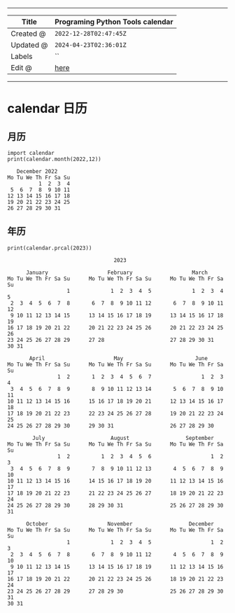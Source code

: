 -----

| Title     | Programing Python Tools calendar                     |
| --------- | ---------------------------------------------------- |
| Created @ | `2022-12-28T02:47:45Z`                               |
| Updated @ | `2024-04-23T02:36:01Z`                               |
| Labels    | \`\`                                                 |
| Edit @    | [here](https://github.com/junxnone/xwiki/issues/211) |

-----

# calendar 日历

## 月历

    import calendar
    print(calendar.month(2022,12))

``` 
   December 2022
Mo Tu We Th Fr Sa Su
          1  2  3  4
 5  6  7  8  9 10 11
12 13 14 15 16 17 18
19 20 21 22 23 24 25
26 27 28 29 30 31
```

## 年历

    print(calendar.prcal(2023))

``` 
                                  2023

      January                   February                   March
Mo Tu We Th Fr Sa Su      Mo Tu We Th Fr Sa Su      Mo Tu We Th Fr Sa Su
                   1             1  2  3  4  5             1  2  3  4  5
 2  3  4  5  6  7  8       6  7  8  9 10 11 12       6  7  8  9 10 11 12
 9 10 11 12 13 14 15      13 14 15 16 17 18 19      13 14 15 16 17 18 19
16 17 18 19 20 21 22      20 21 22 23 24 25 26      20 21 22 23 24 25 26
23 24 25 26 27 28 29      27 28                     27 28 29 30 31
30 31

       April                      May                       June
Mo Tu We Th Fr Sa Su      Mo Tu We Th Fr Sa Su      Mo Tu We Th Fr Sa Su
                1  2       1  2  3  4  5  6  7                1  2  3  4
 3  4  5  6  7  8  9       8  9 10 11 12 13 14       5  6  7  8  9 10 11
10 11 12 13 14 15 16      15 16 17 18 19 20 21      12 13 14 15 16 17 18
17 18 19 20 21 22 23      22 23 24 25 26 27 28      19 20 21 22 23 24 25
24 25 26 27 28 29 30      29 30 31                  26 27 28 29 30

        July                     August                  September
Mo Tu We Th Fr Sa Su      Mo Tu We Th Fr Sa Su      Mo Tu We Th Fr Sa Su
                1  2          1  2  3  4  5  6                   1  2  3
 3  4  5  6  7  8  9       7  8  9 10 11 12 13       4  5  6  7  8  9 10
10 11 12 13 14 15 16      14 15 16 17 18 19 20      11 12 13 14 15 16 17
17 18 19 20 21 22 23      21 22 23 24 25 26 27      18 19 20 21 22 23 24
24 25 26 27 28 29 30      28 29 30 31               25 26 27 28 29 30
31

      October                   November                  December
Mo Tu We Th Fr Sa Su      Mo Tu We Th Fr Sa Su      Mo Tu We Th Fr Sa Su
                   1             1  2  3  4  5                   1  2  3
 2  3  4  5  6  7  8       6  7  8  9 10 11 12       4  5  6  7  8  9 10
 9 10 11 12 13 14 15      13 14 15 16 17 18 19      11 12 13 14 15 16 17
16 17 18 19 20 21 22      20 21 22 23 24 25 26      18 19 20 21 22 23 24
23 24 25 26 27 28 29      27 28 29 30               25 26 27 28 29 30 31
30 31
```
